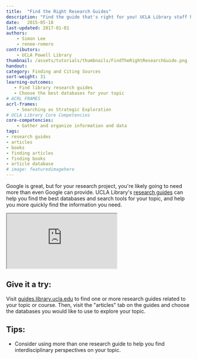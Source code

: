 ```yaml
---
title:  "Find the Right Research Guides"
description: "Find the guide that's right for you! UCLA Library staff have put together hundreds of guides for hundreds of subjects, courses, and special topics."
date:   2015-05-18
last-updated: 2017-01-01
authors: 
    - Simon Lee
    - renee-romero
contributors: 
    - UCLA Powell Library
thumbnail: /assets/tutorials/thumbnails/FindTheRightResearchGuide.png
handout: 
category: Finding and Citing Sources
sort-weight: 31
learning-outcomes: 
   - Find library research guides 
   - Choose the best databases for your topic
# ACRL FRAMES
acrl-frames:
    - Searching as Strategic Exploration
# UCLA Library Core Competencies
core-competencies:
    - Gather and organize information and data
tags:
- research guides
- articles
- books
- finding articles
- finding books
- article database
# image: featuredimagehere
---
```


<p>Google is great, but for your research project, you're likely going to need more than even Google can provide. UCLA Library's <a href="http://guides.library.ucla.edu" target="_blank">research guides</a> can help you find the best databases and search tools for your topic, and help you more quickly find the information you need.</p>

<div class="embed-responsive embed-responsive-16by9">
    <iframe class="embed-responsive-item" src="https://www.youtube.com/embed/ilaW2DQekGA" allowfullscreen></iframe>
    </div>

<h2 class="mt-4">Give it a try:</h2>

<p>Visit <a href="http://guides.library.ucla.edu" target="_blank">guides.library.ucla.edu</a> to find one or more research guides related to your topic or course. Then, visit the "articles" tab on the guides and choose the databases you would like to use to explore your topic.</p>

## Tips:

<ul>
    <li>Consider using more than one research guide to help you find interdisciplinary perspectives on your topic.</li>
</ul>
